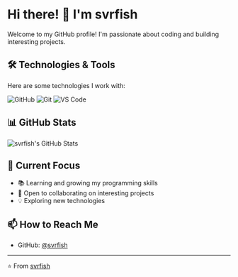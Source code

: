 # Hi there! 👋 I'm svrfish

Welcome to my GitHub profile! I'm passionate about coding and building interesting projects.

## 🛠️ Technologies & Tools

Here are some technologies I work with:

![GitHub](https://img.shields.io/badge/-GitHub-181717?style=flat-square&logo=github)
![Git](https://img.shields.io/badge/-Git-F05032?style=flat-square&logo=git&logoColor=white)
![VS Code](https://img.shields.io/badge/-VS%20Code-007ACC?style=flat-square&logo=visual-studio-code)

## 📊 GitHub Stats

![svrfish's GitHub Stats](https://github-readme-stats.vercel.app/api?username=Hjfisher02&show_icons=true&theme=default)

## 🌱 Current Focus

- 📚 Learning and growing my programming skills
- 🤝 Open to collaborating on interesting projects
- 💡 Exploring new technologies

## 📫 How to Reach Me

- GitHub: [@svrfish](https://github.com/Hjfisher02)

---

⭐️ From [svrfish](https://github.com/Hjfisher02)
